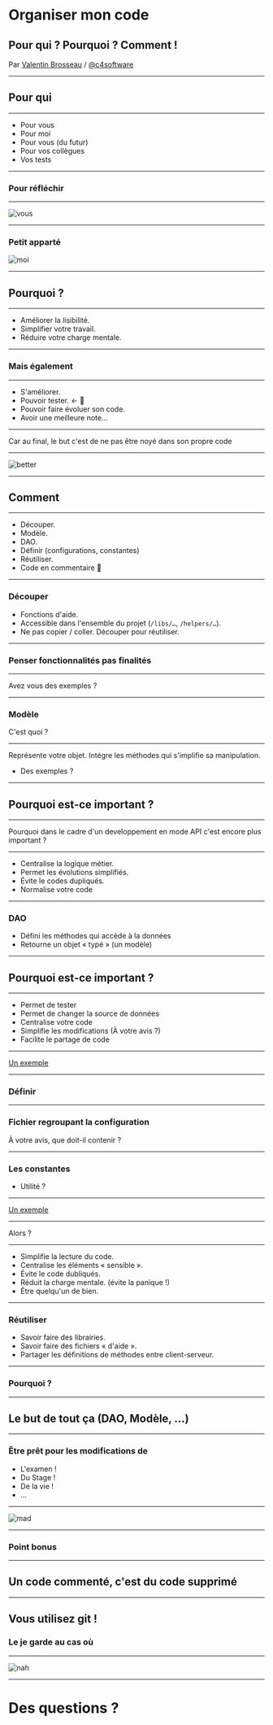 # Organiser mon code

## Pour qui ? Pourquoi ? Comment !

Par [Valentin Brosseau](https://github.com/c4software) / [@c4software](http://twitter.com/c4software)

---

## Pour qui

---

- Pour vous
- Pour moi
- Pour vous (du futur)
- Pour vos collègues
- Vos tests

---

### Pour réfléchir

---

![vous](./img/vous.jpeg)

---

### Petit apparté

![moi](./img/code_quality.jpg)

---

## Pourquoi ?

---

- Améliorer la lisibilité.
- Simplifier votre travail.
- Réduire votre charge mentale.

---

### Mais également

---

- S'améliorer.
- Pouvoir tester. <- 🤔
- Pouvoir faire évoluer son code.
- Avoir une meilleure note…

---

Car au final, le but c'est de ne pas être noyé dans son propre code

---

![better](./img/better.gif)

---

## Comment

---

- Découper.
- Modèle.
- DAO.
- Définir (configurations, constantes)
- Réutiliser.
- Code en commentaire 🤔

---

### Découper

- Fonctions d'aide.
- Accessible dans l'ensemble du projet (`/libs/…`, `/helpers/…`).
- Ne pas copier / coller. Découper pour réutiliser.

---

### Penser fonctionnalités pas finalités

---

Avez vous des exemples ?

---

### Modèle

C'est quoi ?

---

Représente votre objet. Intégre les méthodes qui s'implifie sa manipulation.

- Des exemples ?

---

## Pourquoi est-ce important ?

---

Pourquoi dans le cadre d'un developpement en mode API c'est encore plus important ?

---

- Centralise la logique métier.
- Permet les évolutions simplifiés.
- Évite le codes dupliqués.
- Normalise votre code

---

### DAO

- Défini les méthodes qui accède à la données
- Retourne un objet « typé » (un modèle)

---

## Pourquoi est-ce important ?

---

- Permet de tester
- Permet de changer la source de données
- Centralise votre code
- Simplifie les modifications (À votre avis ?)
- Facilite le partage de code

---

[Un exemple](https://gist.github.com/c4software/30947f2a86eb0ab065d26a6ed0edb3e9)

---

### Définir

---

### Fichier regroupant la configuration

À votre avis, que doit-il contenir ?

---

### Les constantes

- Utilité ?

--- 

[Un exemple](https://gist.github.com/c4software/8b5122405b38f4c933d6a4490f45e1ad)

---

Alors ?

---

- Simplifie la lecture du code.
- Centralise les éléments « sensible ».
- Évite le code dubliqués.
- Réduit la charge mentale. (évite la panique !)
- Être quelqu'un de bien.

---

### Réutiliser

- Savoir faire des librairies.
- Savoir faire des fichiers « d'aide ».
- Partager les définitions de méthodes entre client-serveur.

---

### Pourquoi ?

---

## Le but de tout ça (DAO, Modèle, …)

---

### Être prêt pour les modifications de

- L'examen !
- Du Stage !
- De la vie !
- …

---

![mad](./img/mad.gif)

---

### Point bonus

---

## Un code commenté, c'est du code supprimé

---

## Vous utilisez git !

### Le je garde au cas où

---

![nah](./img/nah.gif)

---

# Des questions ?
